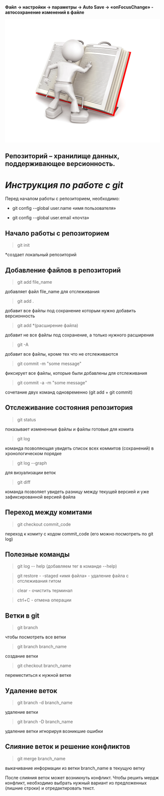 **Файл -> настройки -> параметры -> Auto Save -> «onFocusChange» - автосохранение изменений в файле**

![инструкция](manual.jpg)

## Репозиторий – хранилище данных, поддерживающее версионность.

# *Инструкция по работе с git*

Перед началом работы с репозиторием, необходимо:

* git config --global user.name «имя пользователя»

* git config --global user.email «почта»

## Начало работы с репозиторием

> git init

*cоздает локальный репозиторий

## Добавление файлов в репозиторий

> git add file_name

добавляет файл file_name для отслеживания

> git add .

добавит все файлы под сохранение которым нужно добавить версионность

> git add *(расширение файла)

добавит не все файлы под сохранение, а только нужного расширения

> git -A

добавит все файлы, кроме тех что не отслеживаются

> git commit -m "some message"

фиксирует все файлы, которые были добавлены для отслеживания

> git commit -a -m "some message"

сочетание двух команд одновременно (git add + git commit)

## Отслеживание состояния репозитория

> git status

показывает измененные файлы и файлы готовые для комита

> git log

команда позволяющая увидеть список всех коммитов (сохранений) в хронологическом порядке

> git log --graph

для визуализации веток 

> git diff

команда позволяет увидеть разницу между текущей версией и уже зафиксированной версией файла

## Переход между комитами

> git checkout commit_code

переход к комиту с кодом commit_code (его можно посмотреть по git log)

## Полезные команды

> git log -- help (добавляем тег в команде --help)

> git restore - -staged «имя файла» - удаление файла с отслеживания гитом

> clear  - очистить терминал

> ctrl+C   -  отмена операции

## Ветки в git

> git branch 

чтобы посмотреть все ветки 

> git branch branch_name

создание ветки

> git checkout branch_name

переместиться к нужной ветке

## Удаление веток 

> git branch -d branch_name

удаление ветки

> git branch -D branch_name

удаление ветки игнорируя возникшие ошибки

## Слияние веток и решение конфликтов

> git merge branch_name

выкачивание информации из ветки branch_name в текущую ветку

После слияния веток может возникнуть конфликт. Чтобы решить мердж конфликт, необходимо выбрать нужный вариант из предложенных (лишние строки) и отредактировать текст.